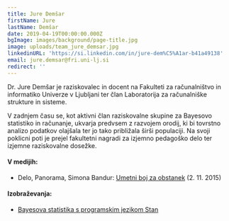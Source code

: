 ```yaml
---
title: Jure Demšar
firstName: Jure
lastName: Demšar
date: 2019-04-19T00:00:00.000Z
bgImage: images/background/page-title.jpg
image: uploads/team_jure_demsar.jpg
linkedinURL: 'https://si.linkedin.com/in/jure-dem%C5%A1ar-b41a49138'
email: jure.demsar@fri.uni-lj.si
redirect: ''
---
```

Dr. Jure Demšar je raziskovalec in docent na Fakulteti za računalništvo in informatiko Univerze v Ljubljani ter član Laboratorija za računalniške strukture in sisteme.

V zadnjem času se, kot aktivni član raziskovalne skupine za Bayesovo statistiko in računanje, ukvarja predvsem z razvojem orodij, ki bi tovrstno analizo podatkov olajšala ter jo tako približala širši populaciji. Na svoji poklicni poti je prejel fakultetni nagradi za izjemno pedagoško delo ter izjemne raziskovalne dosežke.

#### V medijih:

* Delo, Panorama, Simona Bandur: [Umetni boj za obstanek](https://www.delo.si/prosti-cas/potovanja/umetni-boj-za-obstanek.html) (2. 11. 2015)

#### Izobraževanja:

* [Bayesova statistika s programskim jezikom Stan](https://akademijafri.si/izobrazevanja/za-podjetja/statisticno_modeliranje_z_bayesovimi_mrezami/)
